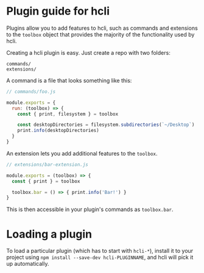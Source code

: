 # Plugin guide for hcli

Plugins allow you to add features to hcli, such as commands and
extensions to the `toolbox` object that provides the majority of the functionality
used by hcli.

Creating a hcli plugin is easy. Just create a repo with two folders:

```
commands/
extensions/
```

A command is a file that looks something like this:

```js
// commands/foo.js

module.exports = {
  run: (toolbox) => {
    const { print, filesystem } = toolbox

    const desktopDirectories = filesystem.subdirectories(`~/Desktop`)
    print.info(desktopDirectories)
  }
}
```

An extension lets you add additional features to the `toolbox`.

```js
// extensions/bar-extension.js

module.exports = (toolbox) => {
  const { print } = toolbox

  toolbox.bar = () => { print.info('Bar!') }
}
```

This is then accessible in your plugin's commands as `toolbox.bar`.

# Loading a plugin

To load a particular plugin (which has to start with `hcli-*`),
install it to your project using `npm install --save-dev hcli-PLUGINNAME`,
and hcli will pick it up automatically.
